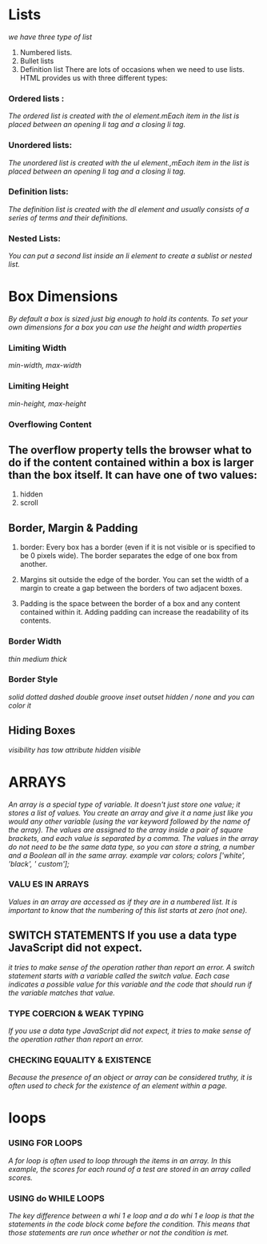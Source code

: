 # Lists

*we have three type of list*

1. Numbered lists.
2. Bullet lists
3. Definition list There are lots of occasions when we need to use lists. HTML provides us with three different types:

### Ordered lists :

*The ordered list is created with the ol element.mEach item in the list is placed between an opening li tag and a closing li tag.*

### Unordered lists:

*The unordered list is created with the ul element.,mEach item in the list is placed between an opening li tag and a closing li tag.*

### Definition lists:

*The definition list is created with the dl element and usually consists of a series of terms and their definitions.*

### Nested Lists:

*You can put a second list inside an li element to create a sublist or nested list.*

# Box Dimensions

*By default a box is sized just big enough to hold its contents. To set your own dimensions for a box you can use the height and width properties*

### Limiting Width

*min-width, max-width*

### Limiting Height

*min-height, max-height*

### Overflowing Content

## The overflow property tells the browser what to do if the content contained within a box is larger than the box itself. It can have one of two values:

1. hidden
2. scroll
## Border, Margin & Padding

1. border: Every box has a border (even if it is not visible or is specified to be 0 pixels wide). The border separates the edge of one box from another.

2. Margins sit outside the edge of the border. You can set the width of a margin to create a gap between the borders of two adjacent boxes.

3. Padding is the space between the border of a box and any content contained within it. Adding padding can increase the readability of its contents.

### Border Width

*thin medium thick*

### Border Style

*solid dotted dashed double groove inset outset hidden / none and you can color it*

## Hiding Boxes

*visibility has tow attribute hidden visible*

# ARRAYS

*An array is a special type of variable. It doesn't just store one value; it stores a list of values.
You create an array and give it a name just like you would any other variable (using the var keyword followed by the name of the array). The values are assigned to the array inside a pair of square brackets, and each value is separated by a comma. The values in the array do not need to be the same data type, so you can store a string, a number and a Boolean all in the same array.
example var colors; colors ['white', 'black', ' custom'];*

### VALU ES IN ARRAYS

*Values in an array are accessed as if they are in a numbered list. It is important to know that the numbering of this list starts at zero (not one).*

## SWITCH STATEMENTS If you use a data type JavaScript did not expect.

*it tries to make sense of the operation rather than report an error. A switch statement starts with a variable called the switch value. Each case indicates a possible value for this variable and the code that should run if the variable matches that value.*

### TYPE COERCION & WEAK TYPING

*If you use a data type JavaScript did not expect, it tries to make sense of the operation rather than report an error.*

### CHECKING EQUALITY & EXISTENCE

*Because the presence of an object or array can be considered truthy, it is often used to check for the existence of an element within a page.*

# loops

### USING FOR LOOPS

*A for loop is often used to loop through the items in an array. In this example, the scores for each round of a test are stored in an array called scores.*

### USING do WHILE LOOPS

*The key difference between a whi 1 e loop and a do whi 1 e loop is that the statements in the code block come before the condition. This means that those statements are run once whether or not the condition is met.*